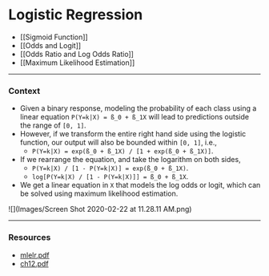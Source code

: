 # Logistic Regression

* [[Sigmoid Function]]
* [[Odds and Logit]]
* [[Odds Ratio and Log Odds Ratio]]
* [[Maximum Likelihood Estimation]]

----

### Context

* Given a binary response, modeling the probability of each class using a linear equation `P(Y=k|X) = ß_0 + ß_1X` will lead to predictions outside the range of `[0, 1]`.
* However, if we transform the entire right hand side using the logistic function, our output will also be bounded within `[0, 1]`, i.e.,
    * `P(Y=k|X) = exp(ß_0 + ß_1X) / [1 + exp(ß_0 + ß_1X)]`.
* If we rearrange the equation, and take the logarithm on both sides,
    * `P(Y=k|X) / [1 - P(Y=k|X)] = exp(ß_0 + ß_1X)`.
    * `log[P(Y=k|X) / [1 - P(Y=k|X)]] = ß_0 + ß_1X`.
* We get a linear equation in `X` that models the log odds or logit, which can be solved using maximum likelihood estimation.

![](Images/Screen Shot 2020-02-22 at 11.28.11 AM.png)

----

### Resources

* <a href='PDFs/mlelr.pdf'>mlelr.pdf</a>
* <a href='PDFs/ch12.pdf'>ch12.pdf</a>

